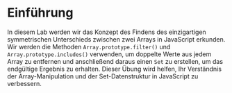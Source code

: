 # Einführung

In diesem Lab werden wir das Konzept des Findens des einzigartigen symmetrischen Unterschieds zwischen zwei Arrays in JavaScript erkunden. Wir werden die Methoden `Array.prototype.filter()` und `Array.prototype.includes()` verwenden, um doppelte Werte aus jedem Array zu entfernen und anschließend daraus einen `Set` zu erstellen, um das endgültige Ergebnis zu erhalten. Dieser Übung wird helfen, Ihr Verständnis der Array-Manipulation und der Set-Datenstruktur in JavaScript zu verbessern.
